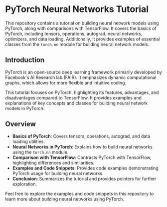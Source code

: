 # PyTorch Neural Networks Tutorial

This repository contains a tutorial on building neural network models using PyTorch, along with comparisons with TensorFlow. It covers the basics of PyTorch, including tensors, operations, autograd, neural networks, optimizers, and data loading. Additionally, it provides examples of essential classes from the `torch.nn` module for building neural network models.

## Introduction

PyTorch is an open-source deep learning framework primarily developed by Facebook's AI Research lab (FAIR). It emphasizes dynamic computational graphs, which allows for more flexible and intuitive coding.

This tutorial focuses on PyTorch, highlighting its features, advantages, and disadvantages compared to TensorFlow. It provides examples and explanations of key concepts and classes for building neural network models in PyTorch.

## Overview

- **Basics of PyTorch**: Covers tensors, operations, autograd, and data loading utilities.
- **Neural Networks in PyTorch**: Explains how to build neural networks using the `torch.nn` module.
- **Comparison with TensorFlow**: Contrasts PyTorch with TensorFlow, highlighting differences and similarities.
- **Examples and Code Snippets**: Provides code examples demonstrating PyTorch usage for building neural networks.
- **Conclusion**: Summarizes the tutorial and provides pointers for further exploration.

Feel free to explore the examples and code snippets in this repository to learn more about building neural networks using PyTorch.

